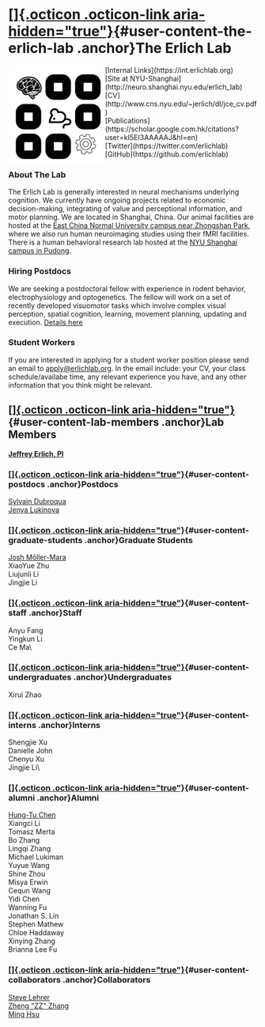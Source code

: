 # [[]{.octicon .octicon-link aria-hidden="true"}](#the-erlich-lab){#user-content-the-erlich-lab .anchor}The Erlich Lab
<img src='media/logo.png' height=200 align=left>
[Internal Links](https://int.erlichlab.org) </br> 
[Site at NYU-Shanghai](http://neuro.shanghai.nyu.edu/erlich_lab) </br>
[CV](http://www.cns.nyu.edu/~jerlich/dl/jce_cv.pdf) </br>
[Publications](https://scholar.google.com.hk/citations?user=kI5EI3AAAAAJ&hl=en) </br>  
[Twitter](https://twitter.com/erlichlab) </br>
[GitHub](https://github.com/erlichlab) </br>

### About The Lab

The Erlich Lab is generally interested in neural mechanisms underlying cognition. We currently have ongoing projects related to economic decision-making, integrating of value and perceptional information, and motor planning. We are located in Shanghai, China. Our animal facilities are hosted at the [East China Normal University campus near Zhongshan Park](http://english.ecnu.edu.cn/1810/list.htm), where we also run human neuroimaging studies using their fMRI facilities. There is a human behavioral research lab hosted at the [NYU Shanghai campus in Pudong](https://wp.nyu.edu/shbeel/).

### Hiring Postdocs

We are seeking a postdoctoral fellow with experience in rodent behavior,
electrophysiology and optogenetics. The fellow will work on a set of
recently developed visuomotor tasks which involve complex visual
perception, spatial cognition, learning, movement planning, updating and
execution. [Details here](2018postdoc.pdf)

### Student Workers

If you are interested in applying for a student worker position please
send an email to
[apply\@erlichlab.org](mailto:apply@erlichlab.org?subject=NYUSH%20student%20worker).
In the email include: your CV, your class schedule/availabe time, any
relevant experience you have, and any other information that you think
might be relevant.

## [[]{.octicon .octicon-link aria-hidden="true"}](#lab-members){#user-content-lab-members .anchor}Lab Members

[**Jeffrey Erlich, PI**](http://neuro.shanghai.nyu.edu/erlich_lab)

### [[]{.octicon .octicon-link aria-hidden="true"}](#postdocs){#user-content-postdocs .anchor}Postdocs

[Sylvain
Dubroqua](https://research.shanghai.nyu.edu/centers-and-institutes/brain/people/sylvain-dubroqua)\
[Jenya
Lukinova](https://research.shanghai.nyu.edu/centers-and-institutes/brain/people/evgeniya-lukinova)

### [[]{.octicon .octicon-link aria-hidden="true"}](#graduate-students){#user-content-graduate-students .anchor}Graduate Students

[Josh Mōller-Mara](http://jmm.io)\
XiaoYue Zhu\
Liujunli Li\
Jingjie Li

### [[]{.octicon .octicon-link aria-hidden="true"}](#staff){#user-content-staff .anchor}Staff

Anyu Fang\
Yingkun Li\
Ce Ma\

### [[]{.octicon .octicon-link aria-hidden="true"}](#undergraduates){#user-content-undergraduates .anchor}Undergraduates

Xirui Zhao


### [[]{.octicon .octicon-link aria-hidden="true"}](#interns){#user-content-interns .anchor}Interns

Shengjie Xu\
Danielle John\
Chenyu Xu\
Jingjie Li\

### [[]{.octicon .octicon-link aria-hidden="true"}](#alumni){#user-content-alumni .anchor}Alumni

[Hung-Tu Chen](https://github.com/transedward)\
Xiangci Li\
Tomasz Merta\
Bo Zhang\
Lingqi Zhang\
Michael Lukiman\
Yuyue Wang\
Shine Zhou\
Misya Erwin\
Cequn Wang\
Yidi Chen\
Wanning Fu\
Jonathan S. Lin\
Stephen Mathew\
Chloe Haddaway\
Xinying Zhang\
Brianna Lee Fu

### [[]{.octicon .octicon-link aria-hidden="true"}](#collaborators){#user-content-collaborators .anchor}Collaborators

[Steve Lehrer](http://post.queensu.ca/%7Elehrers/)\
[Zheng \"ZZ\"
Zhang](https://shanghai.nyu.edu/academics/faculty/directory/zheng-zhang)\
[Ming Hsu](http://neuroecon.berkeley.edu)
